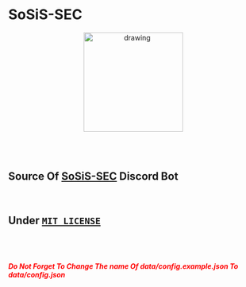 
# SoSiS-SEC


<p align="center"><img src="https://cdn.discordapp.com/avatars/780703694886010902/e59998f6c9580dcc5aec9d79b840b1ac.png?size=1024" alt="drawing" width="200"/></p>

</br>
</br>

## Source Of [SoSiS-SEC](https://discord.com/api/oauth2/authorize?client_id=780703694886010902&permissions=8&scope=bot%20applications.commands) Discord Bot

</br>

## Under [`MIT LICENSE`](https://github.com/hadiazt/SoSiS-v2/blob/main/LICENSE) 

</br>
</br>
<h5 style="color:red;">Do Not Forget To Change The name Of data/config.example.json To data/config.json</h5>

